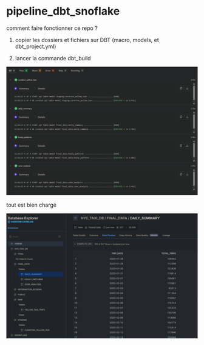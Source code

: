 # pipeline_dbt_snoflake

comment faire fonctionner ce repo ?

1) copier les dossiers et fichiers sur DBT (macro, models, et dbt_project.yml)

2) lancer la commande dbt_build


![alt text](<photos\photo1.png>)

tout est bien chargé


![alt text](<photos\photo2.png>)